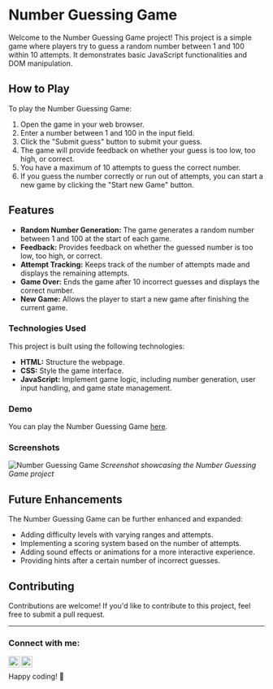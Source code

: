 # Number Guessing Game

Welcome to the Number Guessing Game project! This project is a simple game where players try to guess a random number between 1 and 100 within 10 attempts. It demonstrates basic JavaScript functionalities and DOM manipulation.

## How to Play
To play the Number Guessing Game:
1. Open the game in your web browser.
2. Enter a number between 1 and 100 in the input field.
3. Click the "Submit guess" button to submit your guess.
4. The game will provide feedback on whether your guess is too low, too high, or correct.
5. You have a maximum of 10 attempts to guess the correct number.
6. If you guess the number correctly or run out of attempts, you can start a new game by clicking the "Start new Game" button.

## Features

- **Random Number Generation:** The game generates a random number between 1 and 100 at the start of each game.
- **Feedback:** Provides feedback on whether the guessed number is too low, too high, or correct.
- **Attempt Tracking:** Keeps track of the number of attempts made and displays the remaining attempts.
- **Game Over:** Ends the game after 10 incorrect guesses and displays the correct number.
- **New Game:** Allows the player to start a new game after finishing the current game.

### Technologies Used

This project is built using the following technologies:

- **HTML:** Structure the webpage.
- **CSS:** Style the game interface.
- **JavaScript:** Implement game logic, including number generation, user input handling, and game state management.

### Demo

You can play the Number Guessing Game [here](https://rahulrwt05.github.io/GuessNumberGame/).

### Screenshots

![Number Guessing Game](https://github.com/rahulrwt05/GuessNumberGame/main/guessno.png)
*Screenshot showcasing the Number Guessing Game project*

## Future Enhancements

The Number Guessing Game can be further enhanced and expanded:
- Adding difficulty levels with varying ranges and attempts.
- Implementing a scoring system based on the number of attempts.
- Adding sound effects or animations for a more interactive experience.
- Providing hints after a certain number of incorrect guesses.

## Contributing

Contributions are welcome! If you'd like to contribute to this project, feel free to submit a pull request.

---

### Connect with me:

[<img align="left" alt="Website" width="22px" src="https://img.icons8.com/?size=512&id=n9d0Hm43JCPK&format=png" />][website]
[<img align="left" alt="LinkedIn" width="22px" src="https://raw.githubusercontent.com/rahuldkjain/github-profile-readme-generator/master/src/images/icons/Social/linked-in-alt.svg" />][linkedin]

<br />

[website]: https://rahulrwt05.vercel.app/
[linkedin]: https://www.linkedin.com/in/rahulrwt05/

Happy coding! 🚀
